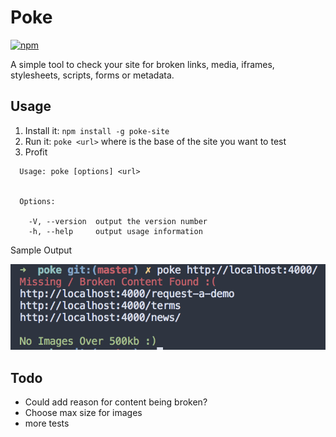 # Poke
[![npm](https://img.shields.io/npm/v/poke-site.svg)](https://www.npmjs.com/package/poke-site)

A simple tool to check your site for broken links, media, iframes, stylesheets, scripts, forms or metadata.

## Usage

1. Install it: `npm install -g poke-site`
2. Run it: `poke <url>` where <url> is the base of the site you want to test
3. Profit

```
  Usage: poke [options] <url>


  Options:

    -V, --version  output the version number
    -h, --help     output usage information
```

Sample Output

![Sample Output](https://raw.githubusercontent.com/adamisntdead/poke/master/test/public/screenshot.png)

## Todo

* Could add reason for content being broken?
* Choose max size for images
* more tests